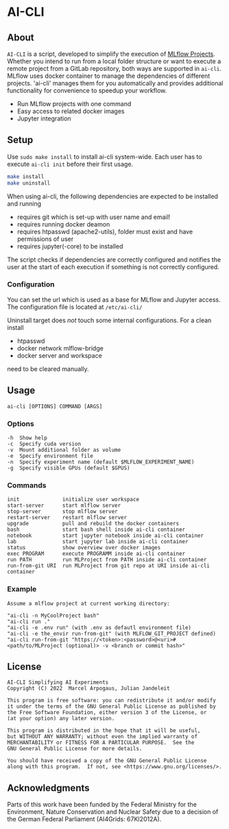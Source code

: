 # AI-CLI
## About
`AI-CLI` is a script, developed to simplify the execution of [MLflow Projects](https://www.mlflow.org/docs/latest/projects.html).  Whether you intend to run from a local folder structure or want to execute a remote project from a GitLab repository, both ways are supported in `ai-cli`. 
MLflow uses docker container to manage the dependencies of different projects. 'ai-cli' manages them for you automatically and provides additional functionality for convenience to speedup your workflow.

 - Run MLflow projects with one command
 - Easy access to related docker images
 - Jupyter integration

## Setup
Use `sudo make install` to install ai-cli system-wide. Each user has to execute `ai-cli init` before their first usage.
```bash
make install
make uninstall
```
When using ai-cli, the following dependencies are expected to be installed and running

 - requires git which is set-up with user name and email!
 - requires running docker deamon
 - requires htpasswd (apache2-utils), folder must exist and have permissions of user
 - requires jupyter(-core) to be installed

The script checks if dependencies are correctly configured and notifies the user at the start of each execution if something is not correctly configured.

### Configuration
You can set the url which is used as a base for MLflow and Jupyter access.
The configuration file is located at `/etc/ai-cli/`


Uninstall target does _not_ touch some internal configurations.
For a clean install

 - htpasswd
 - docker network mlflow-bridge
 - docker server and workspace

need to be cleared manually.
## Usage

    ai-cli [OPTIONS] COMMAND [ARGS]

### Options

    -h  Show help
    -c  Specify cuda version
    -v  Mount additional folder as volume
    -e  Specify environment file
    -n  Specify experiment name (default $MLFLOW_EXPERIMENT_NAME)
    -g  Specify visible GPUs (default $GPUS)

### Commands

    init              initialize user workspace
    start-server      start mlflow server
    stop-server       stop mlflow server
    restart-server    restart mlflow server
    upgrade           pull and rebuild the docker containers
    bash              start bash shell inside ai-cli container
    notebook          start jupyter notebook inside ai-cli container
    lab               start jupyter lab inside ai-cli container
    status            show overview over docker images
    exec PROGRAM      execute PROGRAMM inside ai-cli container
    run PATH          run MLProject from PATH inside ai-cli container
    run-from-git URI  run MLProject from git repo at URI inside ai-cli container

### Example

    Assume a mlflow project at current working directory:

    "ai-cli -n MyCoolProject bash"
    "ai-cli run ."
    "ai-cli -e .env run" (with .env as defautl environment file)
    "ai-cli -e the_envir run-from-git" (with MLFLOW_GIT_PROJECT defined)
    "ai-cli run-from-git "https://<token>:<password>@<uri>#<path/to/MLProject (optional)> -v <branch or commit hash>"

## License
    AI-CLI Simplifying AI Experiments
    Copyright (C) 2022  Marcel Arpogaus, Julian Jandeleit

    This program is free software: you can redistribute it and/or modify
    it under the terms of the GNU General Public License as published by
    the Free Software Foundation, either version 3 of the License, or
    (at your option) any later version.

    This program is distributed in the hope that it will be useful,
    but WITHOUT ANY WARRANTY; without even the implied warranty of
    MERCHANTABILITY or FITNESS FOR A PARTICULAR PURPOSE.  See the
    GNU General Public License for more details.

    You should have received a copy of the GNU General Public License
    along with this program.  If not, see <https://www.gnu.org/licenses/>.
## Acknowledgments
Parts of this work have been funded by the Federal Ministry for the Environment, Nature Conservation and Nuclear Safety due to a decision of the German Federal Parliament (AI4Grids: 67KI2012A).
